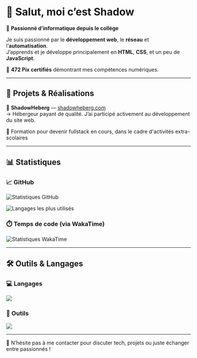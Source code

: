 # 👋 Salut, moi c’est Shadow

🎯 **Passionné d’informatique depuis le collège**

Je suis passionné par le **développement web**, le **réseau** et l’**automatisation**.  
J’apprends et je développe principalement en **HTML**, **CSS**, et un peu de **JavaScript**.

🧠 **472 Pix certifiés** démontrant mes compétences numériques.

---

## 🚀 Projets & Réalisations

🔹 **ShadowHeberg** — [shadowheberg.com](https://shadowheberg.com)  
→ Hébergeur payant de qualité. J’ai participé activement au développement du site web.

🔹 Formation pour devenir fullstack en cours, dans le cadre d'activités extra-scolaires

---

## 📊 Statistiques

### 📈 GitHub
![Statistiques GitHub](https://github-readme-stats.vercel.app/api?username=shadow-developper&show_icons=true&theme=tokyonight)

![Langages les plus utilisés](https://github-readme-stats.vercel.app/api/top-langs/?username=shadow-developper&layout=compact&theme=tokyonight)

### ⏱️ Temps de code (via WakaTime)
![Statistiques WakaTime](https://github-readme-stats.vercel.app/api/wakatime?username=shadow_developper&theme=tokyonight)


---

## 🛠️ Outils & Langages

### 💻 Langages
<img src="https://skillicons.dev/icons?i=html,css,js" />

### 🧰 Outils
<img src="https://skillicons.dev/icons?i=vscode,github" />

---

💬 N’hésite pas à me contacter pour discuter tech, projets ou juste échanger entre passionnés !
